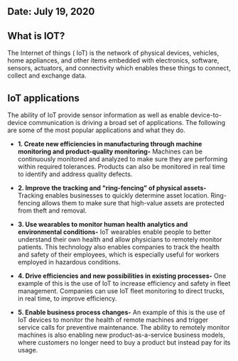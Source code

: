 ## Date: July 19, 2020

## What is IOT?

The Internet of things ( IoT) is the network of physical devices, vehicles, home appliances, and other items embedded with electronics, software, sensors, actuators, 
and connectivity which enables these things to connect, collect and exchange data.

## IoT applications

The ability of IoT provide sensor information as well as enable device-to-device communication is driving a broad set of applications. The following are some of the most popular applications and what they do.

- **1. Create new efficiencies in manufacturing through machine monitoring and product-quality monitoring-** Machines can be continuously monitored and analyzed to make sure they are performing within required tolerances. Products can also be monitored in real time to identify and address quality defects.

- **2. Improve the tracking and "ring-fencing" of physical assets-** Tracking enables businesses to quickly determine asset location. Ring-fencing allows them to make sure that high-value assets are protected from theft and removal.

- **3. Use wearables to monitor human health analytics and environmental conditions-** IoT wearables enable people to better understand their own health and allow physicians to remotely monitor patients. This technology also enables companies to track the health and safety of their employees, which is especially useful for workers employed in hazardous conditions.

- **4. Drive efficiencies and new possibilities in existing processes-** One example of this is the use of IoT to increase efficiency and safety in fleet management. Companies can use IoT fleet monitoring to direct trucks, in real time, to improve efficiency.

- **5. Enable business process changes-** An example of this is the use of IoT devices to monitor the health of remote machines and trigger service calls for preventive maintenance. The ability to remotely monitor machines is also enabling new product-as-a-service business models, where customers no longer need to buy a product but instead pay for its usage.
